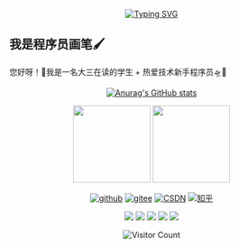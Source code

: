 <div id="title" align=center>
  
[![Typing SVG](https://readme-typing-svg.herokuapp.com?font=Edu+AU+VIC+WA+NT+Hand&weight=500&size=25&pause=1000&color=7351B6CD&center=true&random=true&width=435&lines=Liuhb1024;welcome+your+visit)](https://git.io/typing-svg)

</div>

<div id="content">
  
<h2>我是程序员画笔🖌️</h2>
<p>您好呀！👋我是一名大三在读的学生 + 热爱技术新手程序员🛸🐧</p>

</div>

<div id="card" align=center>
  
[![Anurag's GitHub stats](https://github-readme-stats.vercel.app/api?username=Liuhb1024&show_icons=true&theme=tokyonight)](https://github.com/anuraghazra/github-readme-stats)

<img
  align=""
  height="137px"
  src="https://github-readme-stats.vercel.app/api?username=Liuhb1024&hide_title=true&hide_border=true&show_icons=true&include_all_commits=true&line_height=21&bg_color=0,EC6C6C,FFD479,FFFC79,73FA79&theme=graywhite&locale=cn"
  />
<img 
  algin=""
  height="137px"
  src = "https://github-readme-stats.vercel.app/api/top-langs/?username=Liuhb1024&hide_title=true&hide_border=true&layout=compact&bg_color=0,73FA79,73FDFF,D783FF&theme=graywhite&locale=cn" />

[![github](https://img.shields.io/badge/github-Liuhb1024-purple)](https://github.com/Liuhb1024)
[![gitee](https://img.shields.io/badge/gitee-Liuhb1024-red)](https://gitee.com/liuhb-clanguage)
[![CSDN](https://img.shields.io/badge/CSDN-Liuhb1024-orange)](https://blog.csdn.net/m0_73075027?spm=1000.2115.3001.5343)
[![知乎](https://img.shields.io/badge/%E7%9F%A5%E4%B9%8E-Liuhb1024-blue)](https://www.zhihu.com/people/a-li-69-1-66)

![](https://img.shields.io/badge/爱好-技术-cyan)
![](https://img.shields.io/badge/心态-空杯-blue) 
![](https://img.shields.io/badge/性格-沉稳-purple)
![](https://img.shields.io/badge/成长-全局-yellow)
![](https://img.shields.io/badge/不足-专业度-green)

![Visitor Count](https://profile-counter.glitch.me/Liuhb1024/count.svg)

</div>
